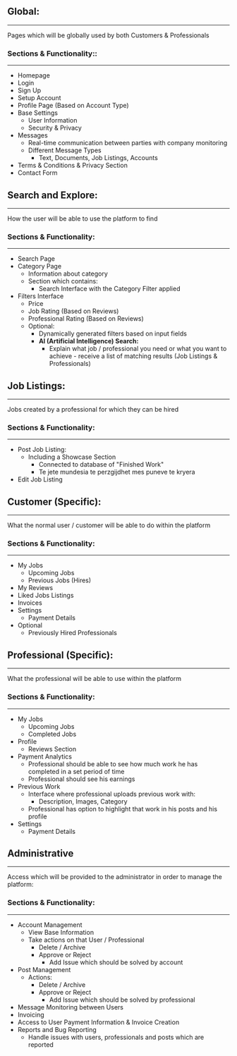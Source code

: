 ## Global:
---
Pages which will be globally used by both Customers & Professionals

### Sections & Functionality::
---
- Homepage
- Login
- Sign Up
- Setup Account
- Profile Page (Based on Account Type)
- Base Settings
	- User Information
	- Security & Privacy
- Messages
	- Real-time communication between parties with company monitoring
	- Different Message Types
		- Text, Documents, Job Listings, Accounts
- Terms & Conditions & Privacy Section
- Contact Form


## Search and Explore:
---
How the user will be able to use the platform to find 

### Sections & Functionality:
---
- Search Page
- Category Page
	- Information about category
	- Section which contains:
		- Search Interface with the Category Filter applied
- Filters Interface
	- Price
	- Job Rating (Based on Reviews)
	- Professional Rating (Based on Reviews)
	- Optional:
		- Dynamically generated filters based on input fields
		- **AI (Artificial Intelligence) Search:**
			- Explain what job / professional you need or what you want to achieve - receive a list of matching results (Job Listings & Professionals)


## Job Listings:
---
Jobs created by a professional for which they can be hired 

### Sections & Functionality:
---
- Post Job Listing:
	- Including a Showcase Section
		- Connected to database of  "Finished Work"
		- Te jete mundesia te perzgijdhet mes puneve te kryera
- Edit Job Listing


## Customer (Specific):
---
What the normal user / customer will be able to do within the platform

### Sections & Functionality:
---
- My Jobs
	- Upcoming Jobs
	- Previous Jobs (Hires) 
- My Reviews
- Liked Jobs Listings
- Invoices
- Settings
	- Payment Details
- Optional
	- Previously Hired Professionals


## Professional (Specific):
---
What the professional will be able to use within the platform

### Sections & Functionality:
---
- My Jobs
	- Upcoming Jobs
	- Completed Jobs
- Profile
	- Reviews Section
- Payment Analytics
	- Professional should be able to see how much work he has completed in a set period of time
	- Professional should see his earnings
- Previous Work
	- Interface where professional uploads previous work with:
		- Description, Images, Category
	- Professional has option to highlight that work in his posts and his profile
- Settings
	- Payment Details


## Administrative
---
Access which will be provided to the administrator in order to manage the platform:

### Sections & Functionality:
---
- Account Management
	- View Base Information
	- Take actions on that User / Professional
		- Delete / Archive
		- Approve or Reject
			- Add Issue which should be solved by account
- Post Management
	- Actions:
		- Delete / Archive
		- Approve or Reject
			- Add Issue which should be solved by professional
- Message Monitoring between Users
- Invoicing
- Access to User Payment Information & Invoice Creation
- Reports and Bug Reporting
	- Handle issues with users, professionals and posts which are reported